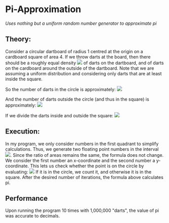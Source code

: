# Pi-Approximation
_Uses nothing but a uniform random number generator to approximate pi_

## Theory:
Consider a circular dartboard of radius 1 centred at the origin on a cardboard square of area 4. If we throw darts at the board, then there should be a roughly equal density <img src="https://render.githubusercontent.com/render/math?math=\rho"> of darts on the dartboard, and of darts on the cardboard around the outside of the dartboard. Note that we are assuming a uniform distribution and considering only darts that are at least inside the square.

So the number of darts in the circle is approximately:
<img src="https://render.githubusercontent.com/render/math?math=n_{circle} = \rho A_{circle} = \rho \times 1\pi">

And the number of darts outside the circle (and thus in the square) is approximately:
<img src="https://render.githubusercontent.com/render/math?math=n_{circle} = \rho A_{square} = \rho \times 4">

If we divide the darts inside and outside the square:
<img src="https://render.githubusercontent.com/render/math?math={n_{circle}}/{n_square}} = \pi/4">

## Execution:
In my program, we only consider numbers in the first quadrant to simplify calculations. Thus, we generate two floating point numbers in the interval <img src="https://render.githubusercontent.com/render/math?math=[0,1)">. Since the ratio of areas remains the same, the formula does not change.
We consider the first number an x-coordinate and the second number a y-coordinate. This lets us check whether the point is on the circle by evaluating: 
<img src="https://render.githubusercontent.com/render/math?math=x^2+y^2\leq 1">
If it is in the circle, we count it, and otherwise it is in the square. After the desired number of iterations, the formula above calculates pi.

## Performance
Upon running the program 10 times with 1,000,000 "darts", the value of pi was accurate to decimals.
